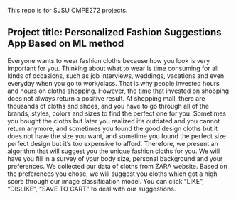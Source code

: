 This repo is for SJSU CMPE272 projects.
## Project title: Personalized Fashion Suggestions App Based on ML method
Everyone wants to wear fashion cloths because how you look is very important for you. Thinking about what to wear is time consuming for all kinds of occasions, such as job interviews, weddings, vacations and even everyday when you go to work/class. That is why people invested hours and hours on cloths shopping. However, the time that invested on shopping does not always return a positive result. At shopping mall, there are thousands of cloths and shoes, and you have to go through all of the brands, styles, colors and sizes to find the perfect one for you. Sometimes you bought the cloths but later you realized it’s outdated and you cannot return anymore, and sometimes you found the good design cloths but it does not have the size you want, and sometime you found the perfect size perfect design but it’s too expensive to afford. 
Therefore, we present an algorithm that will suggest you the unique fashion cloths for you. We will have you fill in a survey of your body size, personal background and your preferences. We collected our data of cloths from ZARA website. Based on the preferences you chose, we will suggest you cloths which got a high score through our image classification model. You can click “LIKE”, “DISLIKE”, “SAVE TO CART” to deal with our suggestions.
